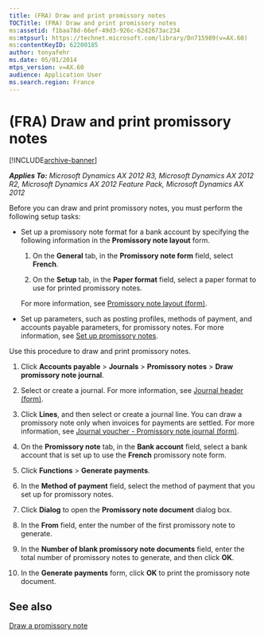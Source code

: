 ```yaml
---
title: (FRA) Draw and print promissory notes
TOCTitle: (FRA) Draw and print promissory notes
ms:assetid: f1baa78d-66ef-49d3-926c-62d2673ac234
ms:mtpsurl: https://technet.microsoft.com/library/Dn715989(v=AX.60)
ms:contentKeyID: 62200185
author: tonyafehr
ms.date: 05/01/2014
mtps_version: v=AX.60
audience: Application User
ms.search.region: France
---
```


# (FRA) Draw and print promissory notes 


[!INCLUDE[archive-banner](includes/archive-banner.md)]


_**Applies To:** Microsoft Dynamics AX 2012 R3, Microsoft Dynamics AX 2012 R2, Microsoft Dynamics AX 2012 Feature Pack, Microsoft Dynamics AX 2012_

Before you can draw and print promissory notes, you must perform the following setup tasks:

  - Set up a promissory note format for a bank account by specifying the following information in the **Promissory note layout** form.
    
    1.  On the **General** tab, in the **Promissory note form** field, select **French**.
    
    2.  On the **Setup** tab, in the **Paper format** field, select a paper format to use for printed promissory notes.
    
    For more information, see [Promissory note layout (form)](https://technet.microsoft.com/library/aa583563\(v=ax.60\)).

  - Set up parameters, such as posting profiles, methods of payment, and accounts payable parameters, for promissory notes. For more information, see [Set up promissory notes](set-up-promissory-notes.md).

Use this procedure to draw and print promissory notes.

1.  Click **Accounts payable** \> **Journals** \> **Promissory notes** \> **Draw promissory note journal**.

2.  Select or create a journal. For more information, see [Journal header (form)](https://technet.microsoft.com/library/aa557917\(v=ax.60\)).

3.  Click **Lines**, and then select or create a journal line. You can draw a promissory note only when invoices for payments are settled. For more information, see [Journal voucher - Promissory note journal (form)](https://technet.microsoft.com/library/aa552832\(v=ax.60\)).

4.  On the **Promissory note** tab, in the **Bank account** field, select a bank account that is set up to use the **French** promissory note form.

5.  Click **Functions** \> **Generate payments**.

6.  In the **Method of payment** field, select the method of payment that you set up for promissory notes.

7.  Click **Dialog** to open the **Promissory note document** dialog box.

8.  In the **From** field, enter the number of the first promissory note to generate.

9.  In the **Number of blank promissory note documents** field, enter the total number of promissory notes to generate, and then click **OK**.

10. In the **Generate payments** form, click **OK** to print the promissory note document.

## See also

[Draw a promissory note](draw-a-promissory-note.md)

  


